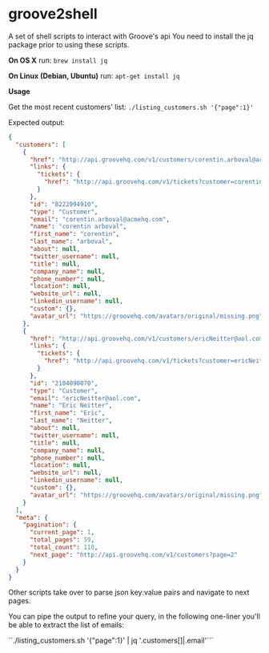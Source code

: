 # groove2shell
A set of shell scripts to interact with Groove's api
You need to install the jq package prior to using these scripts.

__On OS X__ run:
```brew install jq```

__On Linux (Debian, Ubuntu)__ run:
```apt-get install jq```

__Usage__

Get the most recent customers' list:
```./listing_customers.sh '{"page":1}'```

Expected output:
```json
{
  "customers": [
    {
      "href": "http://api.groovehq.com/v1/customers/corentin.arboval@acmehq.com",
      "links": {
        "tickets": {
          "href": "http://api.groovehq.com/v1/tickets?customer=corentin.arboval%40acmehq.com"
        }
      },
      "id": "8222994910",
      "type": "Customer",
      "email": "corentin.arboval@acmehq.com",
      "name": "corentin arboval",
      "first_name": "corentin",
      "last_name": "arboval",
      "about": null,
      "twitter_username": null,
      "title": null,
      "company_name": null,
      "phone_number": null,
      "location": null,
      "website_url": null,
      "linkedin_username": null,
      "custom": {},
      "avatar_url": "https://groovehq.com/avatars/original/missing.png"
    },
    {
      "href": "http://api.groovehq.com/v1/customers/ericNeitter@aol.com",
      "links": {
        "tickets": {
          "href": "http://api.groovehq.com/v1/tickets?customer=ericNeitter%40aol.com"
        }
      },
      "id": "2104090070",
      "type": "Customer",
      "email": "ericNeitter@aol.com",
      "name": "Eric Neitter",
      "first_name": "Eric",
      "last_name": "Neitter",
      "about": null,
      "twitter_username": null,
      "title": null,
      "company_name": null,
      "phone_number": null,
      "location": null,
      "website_url": null,
      "linkedin_username": null,
      "custom": {},
      "avatar_url": "https://groovehq.com/avatars/original/missing.png"
    }
  ],
  "meta": {
    "pagination": {
      "current_page": 1,
      "total_pages": 59,
      "total_count": 118,
      "next_page": "http://api.groovehq.com/v1/customers?page=2"
    }
  }
}
```

Other scripts take over to parse json key:value pairs and navigate to next pages.

You can pipe the output to refine your query, in the following one-liner you'll be able to extract the list of emails:

``./listing_customers.sh '{"page":1}' | jq '.customers[]|.email'```

